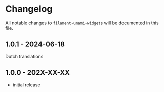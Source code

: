 # Changelog

All notable changes to `filament-umami-widgets` will be documented in this file.

## 1.0.1 - 2024-06-18

Dutch translations

## 1.0.0 - 202X-XX-XX

- initial release
